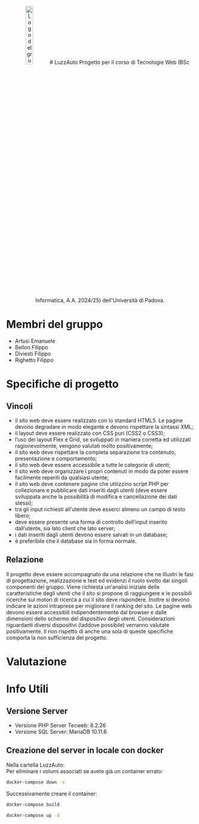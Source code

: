 <p align="center">
  <img alt="Logo del gruppo, auto stilizzata frontale" src="assets/img/logo/standard.png" width="20%">
# LuzzAuto
Progetto per il corso di Tecnologie Web (BSc Informatica, A.A. 2024/25) dell'Università di Padova.
</p>


# Membri del gruppo
- Artusi Emanuele
- Bellon Filippo
- Diviesti Filippo
- Righetto Filippo

# Specifiche di progetto
## Vincoli
- il sito web deve essere realizzato con lo standard HTML5. Le pagine devono degradare in modo elegante e devono rispettare la sintassi XML;
- il layout deve essere realizzato con CSS puri (CSS2 o CSS3);
- l’uso dei layout Flex e Grid, se sviluppati in maniera corretta ed utilizzati ragionevolmente, vengono valutati molto positivamente;
- il sito web deve rispettare la completa separazione tra contenuto, presentazione e comportamento;
- il sito web deve essere accessibile a tutte le categorie di utenti;
- il sito web deve organizzare i propri contenuti in modo da poter essere facilmente reperiti da qualsiasi utente;
- il sito web deve contenere pagine che utilizzino script PHP per collezionare e pubblicare dati inseriti dagli utenti (deve essere sviluppata anche la possibilità di modifica e cancellazione dei dati stessi);
- tra gli input richiesti all'utente deve esserci almeno un campo di testo libero;
- deve essere presente una forma di controllo dell’input inserito dall’utente, sia lato client che lato server;
- i dati inseriti dagli utenti devono essere salvati in un database;
- è preferibile che il database sia in forma normale.

## Relazione
Il progetto deve essere accompagnato da una relazione che ne illustri le fasi di progettazione, realizzazione e test ed evidenzi il ruolo svolto dai singoli componenti del gruppo.
Viene richiesta un'analisi iniziale delle caratteristiche degli utenti che il sito si propone di raggiungere e le possibili ricerche sui motori di ricerca a cui il sito deve rispondere.  Inoltre si devono indicare le azioni intraprese per migliorare il ranking del sito.
Le pagine web devono essere accessibili indipendentemente dal browser e dalle dimensioni dello schermo del dispositivo degli utenti. Considerazioni riguardanti diversi dispositivi (laddove possibile) verranno valutate positivamente.
Il non rispetto di anche una sola di queste specifiche comporta la non sufficienza del progetto.

# Valutazione


# Info Utili
## Versione Server
- Versione PHP Server Tecweb: 8.2.26
- Versione SQL Server: MariaDB 10.11.6

## Creazione del server in locale con docker
Nella cartella LuzzAuto:  
Per eliminare i volumi associati se avete già un container errato:
```cmd
docker-compose down -v
```
Successivamente creare il container:
```cmd
docker-compose build
```
```cmd
docker-compose up -d
```
